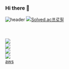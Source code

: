 ### Hi there 👋

<!--
**qhtjd8989/qhtjd8989** is a ✨ _special_ ✨ repository because its `README.md` (this file) appears on your GitHub profile.

Here are some ideas to get you started:

- 🔭 I’m currently working on ...
- 🌱 I’m currently learning ...
- 👯 I’m looking to collaborate on ...
- 🤔 I’m looking for help with ...
- 💬 Ask me about ...
- 📫 How to reach me: ...
- 😄 Pronouns: ...
- ⚡ Fun fact: ...
-->

<!-- <img src="https://capsule-render.vercel.app/api?type=slice&color=auto&height=300&section=header&text=Bo%20Sung&fontSize=90&animation=fadeIn" /> -->
![header](https://capsule-render.vercel.app/api?type=waving&color=auto&height=300&section=header&text=Bo%20Sung&fontSize=90)
[![Solved.ac프로필](http://mazassumnida.wtf/api/v2/generate_badge?boj=qhtjd8989)](https://solved.ac/qhtjd8989/)
<br><br><br><br>
<a href="https://curious-base-7bc.notion.site/java-fb971a9284d44c059d702db0529d8102"><img src="https://img.shields.io/badge/Java-ffffff?style=flat-square&logo=Java&logoColor=black"/></a>
<br>
<a href="https://github.com/qhtjd8989/web-basic"><img src="https://img.shields.io/badge/HTML5-000000?style=flat-square&logo=HTML5&logoColor=#E34F26&"/></a>
<br>
<a href="https://github.com/qhtjd8989/Jsp"><img src="https://img.shields.io/badge/JSP-66459B?style=flat-square&logo=JSP&logoColor=ffffff"/></a>
<br>
<a href="https://github.com/qhtjd8989/springoot-study-20220712"><img src="https://img.shields.io/badge/Spring-#6DB33F?style=flat-square&logo=Spring&logoColor=ffffff"/></a><br>
<a href="https://curious-base-7bc.notion.site/AWS-b55cb88a008d4558bb685fc256d325d9">aws</a>




